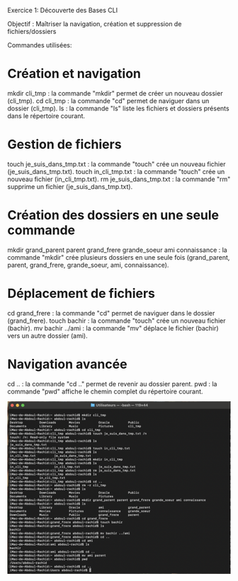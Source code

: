 Exercice 1: Découverte des Bases CLI


Objectif : Maîtriser la navigation, création et suppression de fichiers/dossiers


Commandes utilisées:



# Création et navigation
mkdir cli_tmp : la commande "mkdir" permet de créer un nouveau dossier (cli_tmp).
cd cli_tmp : la commande "cd" permet de naviguer dans un dossier (cli_tmp).
ls : la commande "ls" liste les fichiers et dossiers présents dans le répertoire courant.


# Gestion de fichiers
touch je_suis_dans_tmp.txt : la commande "touch" crée un nouveau fichier (je_suis_dans_tmp.txt).
touch in_cli_tmp.txt : la commande "touch" crée un nouveau fichier (in_cli_tmp.txt).
rm je_suis_dans_tmp.txt : la commande "rm" supprime un fichier (je_suis_dans_tmp.txt).


# Création des dossiers en une seule commande
mkdir grand_parent parent grand_frere grande_soeur ami connaissance : la commande "mkdir" crée plusieurs dossiers en une seule fois (grand_parent, parent, grand_frere, grande_soeur, ami, connaissance).


# Déplacement de fichiers
cd grand_frere : la commande "cd" permet de naviguer dans le dossier (grand_frere).
touch bachir : la commande "touch" crée un nouveau fichier (bachir).
mv bachir ../ami : la commande "mv" déplace le fichier (bachir) vers un autre dossier (ami).


# Navigation avancée
cd .. : la commande "cd .." permet de revenir au dossier parent.
pwd : la commande "pwd" affiche le chemin complet du répertoire courant.






![Exo1](../Exercice1.png)

